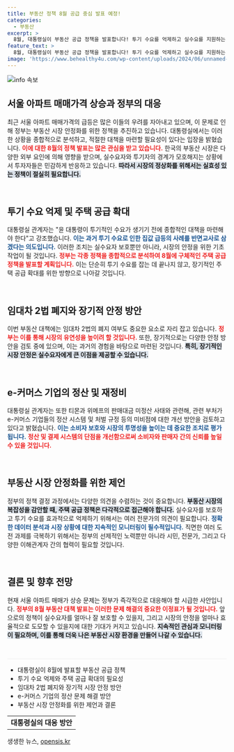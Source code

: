 ```yaml
---
title: 부동산 정책 8월 공급 중심 발표 예정!
categories:
  - 부동산
excerpt: >
  8월, 대통령실이 부동산 공급 정책을 발표합니다! 투기 수요를 억제하고 실수요를 지원하는 대책 제시로 집값 안정화를 꾀할 계획입니다. 시장의 변화가 기대됩니다!
feature_text: >
  8월, 대통령실이 부동산 공급 정책을 발표합니다! 투기 수요를 억제하고 실수요를 지원하는 대책 제시로 집값 안정화를 꾀할 계획입니다. 시장의 변화가 기대됩니다!
image: 'https://www.behealthy4u.com/wp-content/uploads/2024/06/unnamed-file.png'
---
```


<p><img src="https://www.behealthy4u.com/wp-content/uploads/2024/06/unnamed-file.png" alt="info 속보" /></p>

<h2 data-ke-size="size26">서울 아파트 매매가격 상승과 정부의 대응</h2>

<p data-ke-size="size16">최근 서울 아파트 매매가격의 급등은 많은 이들의 우려를 자아내고 있으며, 이 문제로 인해 정부는 부동산 시장 안정화를 위한 정책을 추진하고 있습니다. 대통령실에서는 이러한 상황을 종합적으로 분석하고, 적절한 대책을 마련할 필요성이 있다는 입장을 밝혔습니다. <b><span style="color: #ee2323;">이에 대한 8월의 정책 발표는 많은 관심을 받고 있습니다.</span></b> 한국의 부동산 시장은 다양한 외부 요인에 의해 영향을 받으며, 실수요자와 투기자의 경계가 모호해지는 상황에서 투자자들은 민감하게 반응하고 있습니다. <b><span style="background-color: #21538527;">따라서 시장의 정상화를 위해서는 실효성 있는 정책이 절실히 필요합니다.</span></b></p>

<p data-ke-size="size16">&nbsp;</p>

<h2 data-ke-size="size26">투기 수요 억제 및 주택 공급 확대</h2>

<p data-ke-size="size16">대통령실 관계자는 "윤 대통령이 투기적인 수요가 생기기 전에 종합적인 대책을 마련해야 한다"고 강조했습니다. <b><span style="color: #1a5490;">이는 과거 투기 수요로 인한 집값 급등의 사례를 반면교사로 삼겠다는 의도입니다.</span></b> 이러한 조치는 실수요자 보호뿐만 아니라, 시장의 안정을 위한 기초 작업이 될 것입니다. <b><span style="color: #ee2323;">정부는 각종 정책을 종합적으로 분석하여 8월에 구체적인 주택 공급 정책을 발표할 계획입니다.</span></b> 이는 단순히 투기 수요를 잡는 데 끝나지 않고, 장기적인 주택 공급 확대를 위한 방향으로 나아갈 것입니다.</p>

<p data-ke-size="size16">&nbsp;</p>

<h2 data-ke-size="size26">임대차 2법 폐지와 장기적 안정 방안</h2>

<p data-ke-size="size16">이번 부동산 대책에는 임대차 2법의 폐지 여부도 중요한 요소로 자리 잡고 있습니다. <b><span style="color: #ee2323;">정부는 이를 통해 시장의 유연성을 높이려 할 것입니다.</span></b> 또한, 장기적으로는 다양한 안정 방안을 검토 중에 있으며, 이는 과거의 경험을 바탕으로 마련된 것입니다. <b><span style="background-color: #21538527;">특히, 장기적인 시장 안정은 실수요자에게 큰 이점을 제공할 수 있습니다.</span></b></p>

<p data-ke-size="size16">&nbsp;</p>

<h2 data-ke-size="size26">e-커머스 기업의 정산 및 재정비</h2>

<p data-ke-size="size16">대통령실 관계자는 또한 티몬과 위메프의 판매대금 미정산 사태와 관련해, 관련 부처가 e-커머스 기업들의 정산 시스템 및 처벌 규정 등의 미비점에 대한 개선 방안을 검토하고 있다고 밝혔습니다. <b><span style="color: #1a5490;">이는 소비자 보호와 시장의 투명성을 높이는 데 중요한 조치로 평가됩니다.</span></b> <b><span style="color: #ee2323;">정산 및 결제 시스템의 단점을 개선함으로써 소비자와 판매자 간의 신뢰를 높일 수 있을 것입니다.</span></b></p>

<p data-ke-size="size16">&nbsp;</p>

<h2 data-ke-size="size26">부동산 시장 안정화를 위한 제언</h2>

<p data-ke-size="size16">정부의 정책 결정 과정에서는 다양한 의견을 수렴하는 것이 중요합니다. <b><span style="background-color: #21538527;">부동산 시장의 복잡성을 감안할 때, 주택 공급 정책은 다각적으로 접근해야 합니다.</span></b> 실수요자를 보호하고 투기 수요를 효과적으로 억제하기 위해서는 여러 전문가의 의견이 필요합니다. <b><span style="color: #1a5490;">정확한 데이터 분석과 시장 상황에 대한 지속적인 모니터링이 필수적입니다.</span></b> 직면한 여러 도전 과제를 극복하기 위해서는 정부의 선제적인 노력뿐만 아니라 시민, 전문가, 그리고 다양한 이해관계자 간의 협력이 필요할 것입니다.</p>

<p data-ke-size="size16">&nbsp;</p>

<h2 data-ke-size="size26">결론 및 향후 전망</h2>

<p data-ke-size="size16">현재 서울 아파트 매매가 상승 문제는 정부가 즉각적으로 대응해야 할 시급한 사안입니다. <b><span style="color: #ee2323;">정부의 8월 부동산 대책 발표는 이러한 문제 해결의 중요한 이정표가 될 것입니다.</span></b> 앞으로의 정책이 실수요자를 얼마나 잘 보호할 수 있을지, 그리고 시장의 안정을 얼마나 효율적으로 도모할 수 있을지에 대한 기대가 커지고 있습니다. <b><span style="background-color: #21538527;">지속적인 관심과 모니터링이 필요하며, 이를 통해 더욱 나은 부동산 시장 환경을 만들어 나갈 수 있습니다.</span></b></p>

<p data-ke-size="size16">&nbsp;</p>

<hr style="height:1px; border:none; background-color:#eee;"/>

<ul>
    <li>대통령실이 8월에 발표할 부동산 공급 정책</li>
    <li>투기 수요 억제와 주택 공급 확대의 필요성</li>
    <li>임대차 2법 폐지와 장기적 시장 안정 방안</li>
    <li>e-커머스 기업의 정산 문제 해결 방안</li>
    <li>부동산 시장 안정화를 위한 제언과 결론</li>
</ul>

<table>
    <tr>
        <td style="text-align: center; height: 17px;"><b>대통령실의 대응 방안</b></td>
    </tr>
</table>
생생한 뉴스, <a href="https://opensis.kr" rel="dofollow">opensis.kr</a>


